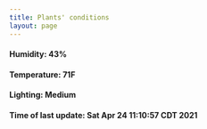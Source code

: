 ```yaml
---
title: Plants' conditions
layout: page
---
```



#### Humidity: 43%
#### Temperature: 71F
#### Lighting: Medium
#### Time of last update: Sat Apr 24 11:10:57 CDT 2021
